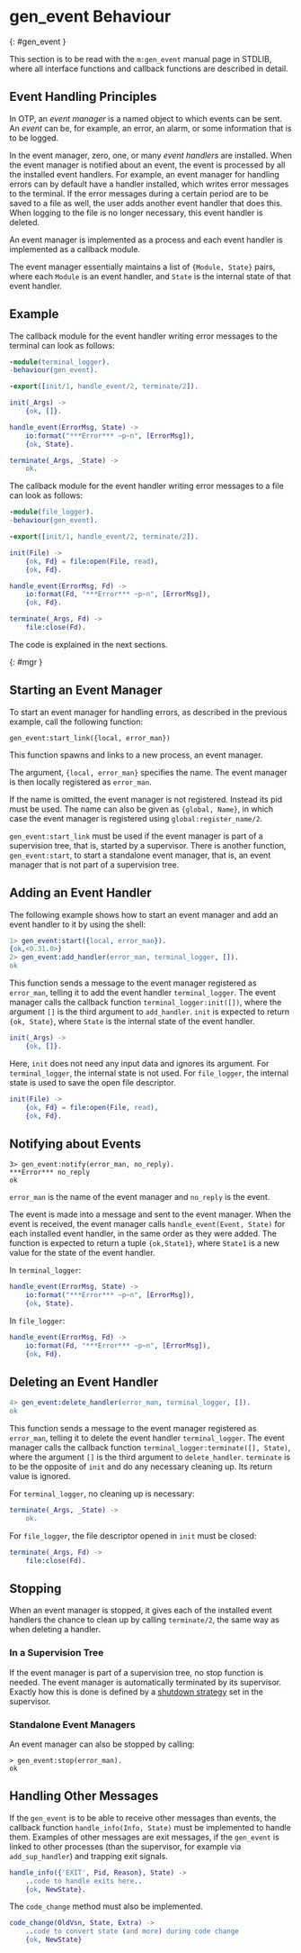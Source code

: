 <!--
%CopyrightBegin%

Copyright Ericsson AB 2023-2024. All Rights Reserved.

Licensed under the Apache License, Version 2.0 (the "License");
you may not use this file except in compliance with the License.
You may obtain a copy of the License at

    http://www.apache.org/licenses/LICENSE-2.0

Unless required by applicable law or agreed to in writing, software
distributed under the License is distributed on an "AS IS" BASIS,
WITHOUT WARRANTIES OR CONDITIONS OF ANY KIND, either express or implied.
See the License for the specific language governing permissions and
limitations under the License.

%CopyrightEnd%
-->
# gen_event Behaviour

[](){: #gen_event }

This section is to be read with the `m:gen_event` manual page in STDLIB, where
all interface functions and callback functions are described in detail.

## Event Handling Principles

In OTP, an _event manager_ is a named object to which events can be sent. An
_event_ can be, for example, an error, an alarm, or some information that is to
be logged.

In the event manager, zero, one, or many _event handlers_ are installed. When
the event manager is notified about an event, the event is processed by all the
installed event handlers. For example, an event manager for handling errors can
by default have a handler installed, which writes error messages to the
terminal. If the error messages during a certain period are to be saved to a
file as well, the user adds another event handler that does this. When logging
to the file is no longer necessary, this event handler is deleted.

An event manager is implemented as a process and each event handler is
implemented as a callback module.

The event manager essentially maintains a list of `{Module, State}` pairs, where
each `Module` is an event handler, and `State` is the internal state of that
event handler.

## Example

The callback module for the event handler writing error messages to the terminal
can look as follows:

```erlang
-module(terminal_logger).
-behaviour(gen_event).

-export([init/1, handle_event/2, terminate/2]).

init(_Args) ->
    {ok, []}.

handle_event(ErrorMsg, State) ->
    io:format("***Error*** ~p~n", [ErrorMsg]),
    {ok, State}.

terminate(_Args, _State) ->
    ok.
```

The callback module for the event handler writing error messages to a file can
look as follows:

```erlang
-module(file_logger).
-behaviour(gen_event).

-export([init/1, handle_event/2, terminate/2]).

init(File) ->
    {ok, Fd} = file:open(File, read),
    {ok, Fd}.

handle_event(ErrorMsg, Fd) ->
    io:format(Fd, "***Error*** ~p~n", [ErrorMsg]),
    {ok, Fd}.

terminate(_Args, Fd) ->
    file:close(Fd).
```

The code is explained in the next sections.

[](){: #mgr }

## Starting an Event Manager

To start an event manager for handling errors, as described in the previous
example, call the following function:

```text
gen_event:start_link({local, error_man})
```

This function spawns and links to a new process, an event manager.

The argument, `{local, error_man}` specifies the name. The event manager is then
locally registered as `error_man`.

If the name is omitted, the event manager is not registered. Instead its pid
must be used. The name can also be given as `{global, Name}`, in which case the
event manager is registered using `global:register_name/2`.

`gen_event:start_link` must be used if the event manager is part of a
supervision tree, that is, started by a supervisor. There is another function,
`gen_event:start`, to start a standalone event manager, that is, an event
manager that is not part of a supervision tree.

## Adding an Event Handler

The following example shows how to start an event manager and add an event
handler to it by using the shell:

```erlang
1> gen_event:start({local, error_man}).
{ok,<0.31.0>}
2> gen_event:add_handler(error_man, terminal_logger, []).
ok
```

This function sends a message to the event manager registered as `error_man`,
telling it to add the event handler `terminal_logger`. The event manager calls
the callback function `terminal_logger:init([])`, where the argument `[]` is the
third argument to `add_handler`. `init` is expected to return `{ok, State}`,
where `State` is the internal state of the event handler.

```erlang
init(_Args) ->
    {ok, []}.
```

Here, `init` does not need any input data and ignores its argument. For
`terminal_logger`, the internal state is not used. For `file_logger`, the
internal state is used to save the open file descriptor.

```erlang
init(File) ->
    {ok, Fd} = file:open(File, read),
    {ok, Fd}.
```

## Notifying about Events

```text
3> gen_event:notify(error_man, no_reply).
***Error*** no_reply
ok
```

`error_man` is the name of the event manager and `no_reply` is the event.

The event is made into a message and sent to the event manager. When the event
is received, the event manager calls `handle_event(Event, State)` for each
installed event handler, in the same order as they were added. The function is
expected to return a tuple `{ok,State1}`, where `State1` is a new value for the
state of the event handler.

In `terminal_logger`:

```erlang
handle_event(ErrorMsg, State) ->
    io:format("***Error*** ~p~n", [ErrorMsg]),
    {ok, State}.
```

In `file_logger`:

```erlang
handle_event(ErrorMsg, Fd) ->
    io:format(Fd, "***Error*** ~p~n", [ErrorMsg]),
    {ok, Fd}.
```

## Deleting an Event Handler

```erlang
4> gen_event:delete_handler(error_man, terminal_logger, []).
ok
```

This function sends a message to the event manager registered as `error_man`,
telling it to delete the event handler `terminal_logger`. The event manager
calls the callback function `terminal_logger:terminate([], State)`, where the
argument `[]` is the third argument to `delete_handler`. `terminate` is to be
the opposite of `init` and do any necessary cleaning up. Its return value is
ignored.

For `terminal_logger`, no cleaning up is necessary:

```erlang
terminate(_Args, _State) ->
    ok.
```

For `file_logger`, the file descriptor opened in `init` must be closed:

```erlang
terminate(_Args, Fd) ->
    file:close(Fd).
```

## Stopping

When an event manager is stopped, it gives each of the installed event handlers
the chance to clean up by calling `terminate/2`, the same way as when deleting a
handler.

### In a Supervision Tree

If the event manager is part of a supervision tree, no stop function is needed.
The event manager is automatically terminated by its supervisor. Exactly how
this is done is defined by a [shutdown strategy](sup_princ.md#shutdown) set in
the supervisor.

### Standalone Event Managers

An event manager can also be stopped by calling:

```text
> gen_event:stop(error_man).
ok
```

## Handling Other Messages

If the `gen_event` is to be able to receive other messages than events, the
callback function `handle_info(Info, State)` must be implemented to handle them.
Examples of other messages are exit messages, if the `gen_event` is linked to
other processes (than the supervisor, for example via `add_sup_handler`) and
trapping exit signals.

```erlang
handle_info({'EXIT', Pid, Reason}, State) ->
    ..code to handle exits here..
    {ok, NewState}.
```

The `code_change` method must also be implemented.

```erlang
code_change(OldVsn, State, Extra) ->
    ..code to convert state (and more) during code change
    {ok, NewState}
```
